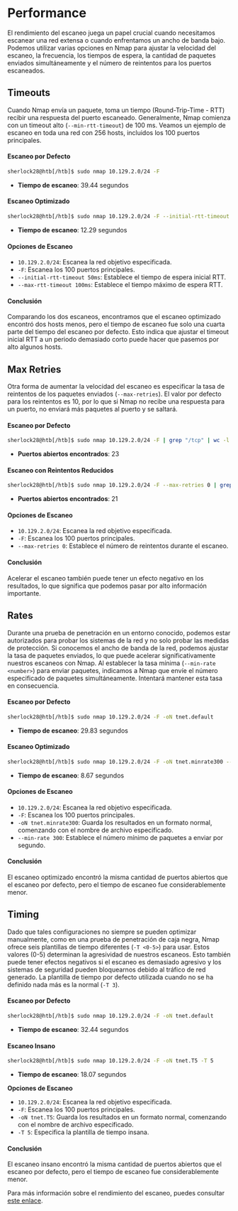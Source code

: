 # Performance

El rendimiento del escaneo juega un papel crucial cuando necesitamos escanear una red extensa o cuando enfrentamos un ancho de banda bajo. Podemos utilizar varias opciones en Nmap para ajustar la velocidad del escaneo, la frecuencia, los tiempos de espera, la cantidad de paquetes enviados simultáneamente y el número de reintentos para los puertos escaneados.

## Timeouts

Cuando Nmap envía un paquete, toma un tiempo (Round-Trip-Time - RTT) recibir una respuesta del puerto escaneado. Generalmente, Nmap comienza con un timeout alto (`--min-rtt-timeout`) de 100 ms. Veamos un ejemplo de escaneo en toda una red con 256 hosts, incluidos los 100 puertos principales.

#### Escaneo por Defecto

```bash
sherlock28@htb[/htb]$ sudo nmap 10.129.2.0/24 -F
```

* **Tiempo de escaneo**: 39.44 segundos

#### Escaneo Optimizado

```bash
sherlock28@htb[/htb]$ sudo nmap 10.129.2.0/24 -F --initial-rtt-timeout 50ms --max-rtt-timeout 100ms
```

* **Tiempo de escaneo**: 12.29 segundos

#### **Opciones de Escaneo**

* `10.129.2.0/24`: Escanea la red objetivo especificada.
* `-F`: Escanea los 100 puertos principales.
* `--initial-rtt-timeout 50ms`: Establece el tiempo de espera inicial RTT.
* `--max-rtt-timeout 100ms`: Establece el tiempo máximo de espera RTT.

#### Conclusión

Comparando los dos escaneos, encontramos que el escaneo optimizado encontró dos hosts menos, pero el tiempo de escaneo fue solo una cuarta parte del tiempo del escaneo por defecto. Esto indica que ajustar el timeout inicial RTT a un periodo demasiado corto puede hacer que pasemos por alto algunos hosts.

## Max Retries

Otra forma de aumentar la velocidad del escaneo es especificar la tasa de reintentos de los paquetes enviados (`--max-retries`). El valor por defecto para los reintentos es 10, por lo que si Nmap no recibe una respuesta para un puerto, no enviará más paquetes al puerto y se saltará.

#### Escaneo por Defecto

```bash
sherlock28@htb[/htb]$ sudo nmap 10.129.2.0/24 -F | grep "/tcp" | wc -l
```

* **Puertos abiertos encontrados**: 23

#### Escaneo con Reintentos Reducidos

```bash
sherlock28@htb[/htb]$ sudo nmap 10.129.2.0/24 -F --max-retries 0 | grep "/tcp" | wc -l
```

* **Puertos abiertos encontrados**: 21

#### **Opciones de Escaneo**

* `10.129.2.0/24`: Escanea la red objetivo especificada.
* `-F`: Escanea los 100 puertos principales.
* `--max-retries 0`: Establece el número de reintentos durante el escaneo.

#### Conclusión

Acelerar el escaneo también puede tener un efecto negativo en los resultados, lo que significa que podemos pasar por alto información importante.

## Rates

Durante una prueba de penetración en un entorno conocido, podemos estar autorizados para probar los sistemas de la red y no solo probar las medidas de protección. Si conocemos el ancho de banda de la red, podemos ajustar la tasa de paquetes enviados, lo que puede acelerar significativamente nuestros escaneos con Nmap. Al establecer la tasa mínima (`--min-rate <number>`) para enviar paquetes, indicamos a Nmap que envíe el número especificado de paquetes simultáneamente. Intentará mantener esta tasa en consecuencia.

#### Escaneo por Defecto

```bash
sherlock28@htb[/htb]$ sudo nmap 10.129.2.0/24 -F -oN tnet.default
```

* **Tiempo de escaneo**: 29.83 segundos

#### Escaneo Optimizado

```bash
sherlock28@htb[/htb]$ sudo nmap 10.129.2.0/24 -F -oN tnet.minrate300 --min-rate 300
```

* **Tiempo de escaneo**: 8.67 segundos

#### **Opciones de Escaneo**

* `10.129.2.0/24`: Escanea la red objetivo especificada.
* `-F`: Escanea los 100 puertos principales.
* `-oN tnet.minrate300`: Guarda los resultados en un formato normal, comenzando con el nombre de archivo especificado.
* `--min-rate 300`: Establece el número mínimo de paquetes a enviar por segundo.

#### Conclusión

El escaneo optimizado encontró la misma cantidad de puertos abiertos que el escaneo por defecto, pero el tiempo de escaneo fue considerablemente menor.

## Timing

Dado que tales configuraciones no siempre se pueden optimizar manualmente, como en una prueba de penetración de caja negra, Nmap ofrece seis plantillas de tiempo diferentes (`-T <0-5>`) para usar. Estos valores (0-5) determinan la agresividad de nuestros escaneos. Esto también puede tener efectos negativos si el escaneo es demasiado agresivo y los sistemas de seguridad pueden bloquearnos debido al tráfico de red generado. La plantilla de tiempo por defecto utilizada cuando no se ha definido nada más es la normal (`-T 3`).

#### Escaneo por Defecto

```bash
sherlock28@htb[/htb]$ sudo nmap 10.129.2.0/24 -F -oN tnet.default
```

* **Tiempo de escaneo**: 32.44 segundos

#### Escaneo Insano

```bash
sherlock28@htb[/htb]$ sudo nmap 10.129.2.0/24 -F -oN tnet.T5 -T 5
```

* **Tiempo de escaneo**: 18.07 segundos

**Opciones de Escaneo**

* `10.129.2.0/24`: Escanea la red objetivo especificada.
* `-F`: Escanea los 100 puertos principales.
* `-oN tnet.T5`: Guarda los resultados en un formato normal, comenzando con el nombre de archivo especificado.
* `-T 5`: Especifica la plantilla de tiempo insana.

#### Conclusión

El escaneo insano encontró la misma cantidad de puertos abiertos que el escaneo por defecto, pero el tiempo de escaneo fue considerablemente menor.

Para más información sobre el rendimiento del escaneo, puedes consultar [este enlace](https://nmap.org/book/man-performance.html).
